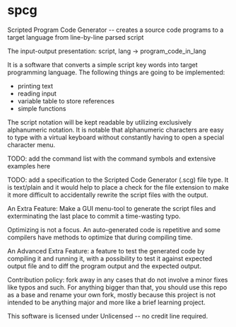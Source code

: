 # spcg
Scripted Program Code Generator -- creates a source code programs to a target language from line-by-line parsed script

The input-output presentation: script, lang -> program_code_in_lang

It is a software that converts a simple script key words into target programming language. The following things are going
to be implemented:

* printing text
* reading input
* variable table to store references
* simple functions

The script notation will be kept readable by utilizing exclusively alphanumeric notation. It is notable that alphanumeric
characters are easy to type with a virtual keyboard without constantly having to open a special character menu.
 
TODO: add the command list with the command symbols and extensive examples here

TODO: add a specification to the Scripted Code Generator (.scg) file type. It is text/plain and it would help to place a check for the file extension to make it more difficult to accidentally rewrite the script files with the output.

An Extra Feature: Make a GUI menu-tool to generate the script files and exterminating the last place to commit a time-wasting typo.

Optimizing is not a focus. An auto-generated code is repetitive and some compilers have methods to optimize that during
compiling time.
 
An Advanced Extra Feature: a feature to test the generated code by compiling it and running it, with a possibility to test it against expected output file and to diff the program output and the expected output.

Contribution policy: fork away in any cases that do not involve a minor fixes like typos and such. For anything bigger than that, you should use this repo as a base and rename your own fork, mostly because this project is not intended to be anything major and more like a brief learning project.

This software is licensed under Unlicensed -- no credit line required.
